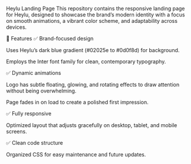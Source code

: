 Heylu Landing Page
This repository contains the responsive landing page for Heylu, designed to showcase the brand’s modern identity with a focus on smooth animations, a vibrant color scheme, and adaptability across devices.

🚀 Features
✅ Brand-focused design

Uses Heylu’s dark blue gradient (#02025e to #0d0f8d) for background.

Employs the Inter font family for clean, contemporary typography.

✅ Dynamic animations

Logo has subtle floating, glowing, and rotating effects to draw attention without being overwhelming.

Page fades in on load to create a polished first impression.

✅ Fully responsive

Optimized layout that adjusts gracefully on desktop, tablet, and mobile screens.

✅ Clean code structure

Organized CSS for easy maintenance and future updates.

